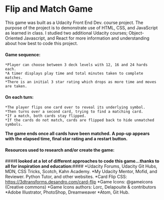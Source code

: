 # Flip and Match Game

This game was built as a Udacity Front End Dev. course project. The purpose of the project is to demonstrate use of HTML, CSS, and JavaScript as learned in class. I studied two additional Udacity courses; Object-Oriented Javascript, and React for more information and understanding about how best to code this project.
#### Game sequence:
	*Player can choose between 3 deck levels with 12, 16 and 24 hards each.
	*A timer displays play time and total minutes taken to complete matches.
	*There is an initial 3 star rating which drops as more time and moves are taken.
#### On each turn:
	*The player flips one card over to reveal its underlying symbol.
	*Then turns over a second card, trying to find a matching card.
	*If a match, both cards stay flipped.
	*If the cards do not match, cards are flipped back to hide unmatched symbols.
**The game ends once all cards have been matched.**
	**A pop-up appears with the elapsed time, final star rating and a restart button.**
#### Resources used to research and/or create the game:
####**I looked at a lot of different approaches to code this game...thanks to all for inspiration and education:**####
	*Udacity Forums, Udacity Git Hubs, MDN, CSS Tricks, Scotch, Kahn Academy.
	*My Udacity Mentor, Mofid, and Reviewer. Python Tutor, and other websites.
	*Card Flip CSS: https://3dtransforms.desandro.com/card-flip
	*Game Icons: @gameicons (Creative commons) 
	*Game Icons authors: Lorc,&#160;Delapouite&#160;&amp;&#160;contributors
	*Adobe Illustrator, PhotoShop, Dreamweaver
	*Atom, Git Hub.
